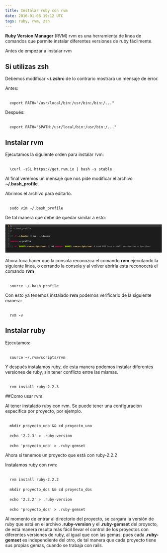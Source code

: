 ```yaml
---
title: Instalar ruby con rvm
date: 2016-01-08 19:12 UTC
tags: ruby, rvm, zsh
---
```


 **Ruby Version Manager** (RVM) rvm es una herramienta de línea de comandos que permite instalar diferentes versiones de ruby fácilmente. 

Antes de empezar a instalar rvm   

## Si utilizas zsh 

Debemos modificar **~/.zshrc** de lo contrario mostrara un mensaje de error.

Antes: 

```

  export PATH="/usr/local/bin:/usr/bin:/bin:/..." 

```

Después: 

```

  export PATH="$PATH:/usr/local/bin:/usr/bin:/..." 

```

## Instalar rvm 

Ejecutamos la siguiente orden para instalar rvm:

```

  \curl -sSL https://get.rvm.io | bash -s stable 

```

Al final veremos un mensaje que nos pide modificar el archivo **~/.bash_profile**.  

Abrimos el archivo para editarlo. 

```

  sudo vim ~/.bash_profile 

```

De tal manera que debe de quedar similar a esto: 

![bash_profile](./images/rvm/bash_profile.png) 

Ahora toca hacer que la consola reconozca el comando **rvm** ejecutando la siguiente línea, o cerrando la consola y al volver abrirla esta reconocerá el comando **rvm**

```

  source ~/.bash_profile 

```

Con esto ya tenemos instalado **rvm** podemos verificarlo de la siguiente manera: 

```

  rvm -v 

```

## Instalar ruby 

Ejecutamos: 

```

  source ~/.rvm/scripts/rvm 

```

Y después instalamos  ruby, de esta manera podemos instalar diferentes versiones de ruby, sin tener conflicto entre las mismas. 

```
  
  rvm install ruby-2.2.3 

```

##Como usar rvm 

Al tener instalado ruby con rvm. Se puede tener una configuración especifica por proyecto, por ejemplo. 

```

  mkdir proyecto_uno && cd proyecto_uno 

  echo '2.2.3' > .ruby-version 

  echo 'proyecto_uno' > .ruby-gemset 

```

Ahora si tenemos un proyecto que está con ruby-2.2.2 

Instalamos ruby con rvm: 

```

  rvm install ruby-2.2.2 

  mkdir proyecto_dos && cd proyecto_dos 

  echo '2.2.2' > .ruby-version 

  echo 'proyecto_dos' > .ruby-gemset

```

Al momento de entrar al directorio del proyecto, se cargara la versión de ruby que está en el archivo **.ruby-version** y el **.ruby-gemset** del proyecto, de está manera resulta más fácil llevar el control de los proyectos con diferentes versiones de ruby, al igual que con las gemas, pues cada **.ruby-gemset** es independiente del otro, de tal manera que cada proyecto tiene sus propias gemas, cuando se trabaja con rails.

